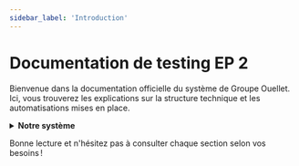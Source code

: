 ```yaml
---
sidebar_label: 'Introduction'
---
```


# Documentation de testing EP 2

Bienvenue dans la documentation officielle du système de Groupe Ouellet.
Ici, vous trouverez les explications sur la structure technique et les automatisations mises en place.

<details>
<summary><strong>Notre système</strong></summary>

Le but ultime est de simplifier la vie des employés en centralisant l'information et en automatisant les tâches répétitives. Il a été conçu pour être accessible, évolutif et convivial.

<em>Ajouter une explication rapide du système pour aider la compréhension des pages précédentes</em>

</details>

Bonne lecture et n'hésitez pas à consulter chaque section selon vos besoins !